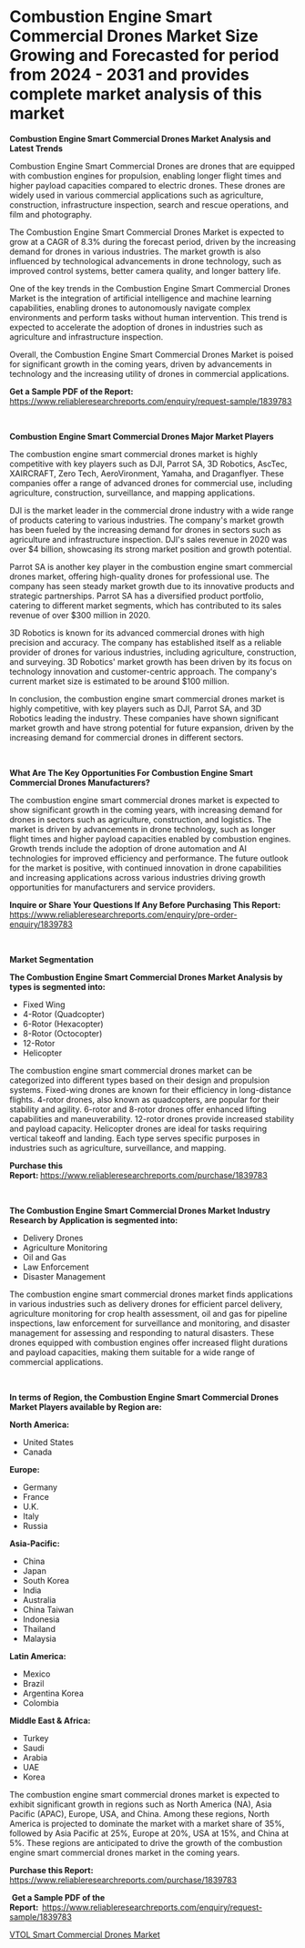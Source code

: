 <p><h1>Combustion Engine Smart Commercial Drones Market Size Growing and Forecasted for period from 2024 - 2031 and provides complete market analysis of this market</h1></p><p><strong>Combustion Engine Smart Commercial Drones Market Analysis and Latest Trends</strong></p>
<p><p>Combustion Engine Smart Commercial Drones are drones that are equipped with combustion engines for propulsion, enabling longer flight times and higher payload capacities compared to electric drones. These drones are widely used in various commercial applications such as agriculture, construction, infrastructure inspection, search and rescue operations, and film and photography.</p><p>The Combustion Engine Smart Commercial Drones Market is expected to grow at a CAGR of 8.3% during the forecast period, driven by the increasing demand for drones in various industries. The market growth is also influenced by technological advancements in drone technology, such as improved control systems, better camera quality, and longer battery life.</p><p>One of the key trends in the Combustion Engine Smart Commercial Drones Market is the integration of artificial intelligence and machine learning capabilities, enabling drones to autonomously navigate complex environments and perform tasks without human intervention. This trend is expected to accelerate the adoption of drones in industries such as agriculture and infrastructure inspection.</p><p>Overall, the Combustion Engine Smart Commercial Drones Market is poised for significant growth in the coming years, driven by advancements in technology and the increasing utility of drones in commercial applications.</p></p>
<p><strong>Get a Sample PDF of the Report:&nbsp;</strong> <a href="https://www.reliableresearchreports.com/enquiry/request-sample/1839783">https://www.reliableresearchreports.com/enquiry/request-sample/1839783</a></p>
<p>&nbsp;</p>
<p><strong>Combustion Engine Smart Commercial Drones Major Market Players</strong></p>
<p><p>The combustion engine smart commercial drones market is highly competitive with key players such as DJI, Parrot SA, 3D Robotics, AscTec, XAIRCRAFT, Zero Tech, AeroVironment, Yamaha, and Draganflyer. These companies offer a range of advanced drones for commercial use, including agriculture, construction, surveillance, and mapping applications.</p><p>DJI is the market leader in the commercial drone industry with a wide range of products catering to various industries. The company's market growth has been fueled by the increasing demand for drones in sectors such as agriculture and infrastructure inspection. DJI's sales revenue in 2020 was over $4 billion, showcasing its strong market position and growth potential.</p><p>Parrot SA is another key player in the combustion engine smart commercial drones market, offering high-quality drones for professional use. The company has seen steady market growth due to its innovative products and strategic partnerships. Parrot SA has a diversified product portfolio, catering to different market segments, which has contributed to its sales revenue of over $300 million in 2020.</p><p>3D Robotics is known for its advanced commercial drones with high precision and accuracy. The company has established itself as a reliable provider of drones for various industries, including agriculture, construction, and surveying. 3D Robotics' market growth has been driven by its focus on technology innovation and customer-centric approach. The company's current market size is estimated to be around $100 million.</p><p>In conclusion, the combustion engine smart commercial drones market is highly competitive, with key players such as DJI, Parrot SA, and 3D Robotics leading the industry. These companies have shown significant market growth and have strong potential for future expansion, driven by the increasing demand for commercial drones in different sectors.</p></p>
<p>&nbsp;</p>
<p><strong>What Are The Key Opportunities For Combustion Engine Smart Commercial Drones Manufacturers?</strong></p>
<p><p>The combustion engine smart commercial drones market is expected to show significant growth in the coming years, with increasing demand for drones in sectors such as agriculture, construction, and logistics. The market is driven by advancements in drone technology, such as longer flight times and higher payload capacities enabled by combustion engines. Growth trends include the adoption of drone automation and AI technologies for improved efficiency and performance. The future outlook for the market is positive, with continued innovation in drone capabilities and increasing applications across various industries driving growth opportunities for manufacturers and service providers.</p></p>
<p><strong>Inquire or Share Your Questions If Any Before Purchasing This Report:</strong> <a href="https://www.reliableresearchreports.com/enquiry/pre-order-enquiry/1839783">https://www.reliableresearchreports.com/enquiry/pre-order-enquiry/1839783</a></p>
<p>&nbsp;</p>
<p><strong>Market Segmentation</strong></p>
<p><strong>The Combustion Engine Smart Commercial Drones Market Analysis by types is segmented into:</strong></p>
<p><ul><li>Fixed Wing</li><li>4-Rotor (Quadcopter)</li><li>6-Rotor (Hexacopter)</li><li>8-Rotor (Octocopter)</li><li>12-Rotor</li><li>Helicopter</li></ul></p>
<p><p>The combustion engine smart commercial drones market can be categorized into different types based on their design and propulsion systems. Fixed-wing drones are known for their efficiency in long-distance flights. 4-rotor drones, also known as quadcopters, are popular for their stability and agility. 6-rotor and 8-rotor drones offer enhanced lifting capabilities and maneuverability. 12-rotor drones provide increased stability and payload capacity. Helicopter drones are ideal for tasks requiring vertical takeoff and landing. Each type serves specific purposes in industries such as agriculture, surveillance, and mapping.</p></p>
<p><strong>Purchase this Report:&nbsp;</strong><a href="https://www.reliableresearchreports.com/purchase/1839783">https://www.reliableresearchreports.com/purchase/1839783</a></p>
<p>&nbsp;</p>
<p><strong>The Combustion Engine Smart Commercial Drones Market Industry Research by Application is segmented into:</strong></p>
<p><ul><li>Delivery Drones</li><li>Agriculture Monitoring</li><li>Oil and Gas</li><li>Law Enforcement</li><li>Disaster Management</li></ul></p>
<p><p>The combustion engine smart commercial drones market finds applications in various industries such as delivery drones for efficient parcel delivery, agriculture monitoring for crop health assessment, oil and gas for pipeline inspections, law enforcement for surveillance and monitoring, and disaster management for assessing and responding to natural disasters. These drones equipped with combustion engines offer increased flight durations and payload capacities, making them suitable for a wide range of commercial applications.</p></p>
<p>&nbsp;</p>
<p><strong>In terms of Region, the Combustion Engine Smart Commercial Drones Market Players available by Region are:</strong></p>
<p>
    <p> <strong> North America: </strong>
        <ul>
            <li>United States</li>
            <li>Canada</li>
        </ul>
        </p> 
    <p> <strong> Europe: </strong>
        <ul>
            <li>Germany</li>
            <li>France</li>
            <li>U.K.</li>
            <li>Italy</li>
            <li>Russia</li>
        </ul>
        </p> 
    <p> <strong> Asia-Pacific: </strong>
        <ul>
            <li>China</li>
            <li>Japan</li>
            <li>South Korea</li>
            <li>India</li>
            <li>Australia</li>
            <li>China Taiwan</li>
            <li>Indonesia</li>
            <li>Thailand</li>
            <li>Malaysia</li>
        </ul>
        </p> 
    <p> <strong> Latin America: </strong>
        <ul>
            <li>Mexico</li>
            <li>Brazil</li>
            <li>Argentina Korea</li>
            <li>Colombia</li>
        </ul>
        </p> 
    <p> <strong> Middle East & Africa: </strong>
        <ul>
            <li>Turkey</li>
            <li>Saudi</li>
            <li>Arabia</li>
            <li>UAE</li>
            <li>Korea</li>
        </ul>
    </p>
    </p>
<p><p>The combustion engine smart commercial drones market is expected to exhibit significant growth in regions such as North America (NA), Asia Pacific (APAC), Europe, USA, and China. Among these regions, North America is projected to dominate the market with a market share of 35%, followed by Asia Pacific at 25%, Europe at 20%, USA at 15%, and China at 5%. These regions are anticipated to drive the growth of the combustion engine smart commercial drones market in the coming years.</p></p>
<p><strong>Purchase this Report: </strong><a href="https://www.reliableresearchreports.com/purchase/1839783">https://www.reliableresearchreports.com/purchase/1839783</a></p>
<p>&nbsp;<strong>Get a Sample PDF of the Report:&nbsp;&nbsp;</strong><a href="https://www.reliableresearchreports.com/enquiry/request-sample/1839783">https://www.reliableresearchreports.com/enquiry/request-sample/1839783</a></p>
<p><strong></strong></p>
<p><p><a href="https://github.com/RoccoManning/Market-Research-Report-List-4/blob/main/vtol-smart-commercial-drones-market.md">VTOL Smart Commercial Drones Market</a></p></p>